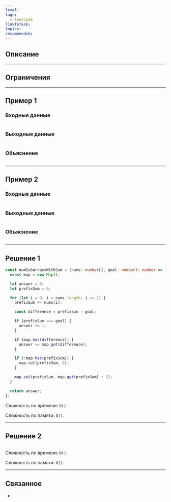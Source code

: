 ```yaml
---
level: 
tags:
  - leetcode
linkToTask: 
topics: 
recommended:
---
```

## Описание

---
## Ограничения

---
## Пример 1

### Входные данные

```

```
### Выходные данные

```

```
### Объяснение

```

```

---
## Пример 2

### Входные данные

```

```
### Выходные данные

```

```
### Объяснение

```

```

---
## Решение 1

```typescript
const numSubarraysWithSum = (nums: number[], goal: number): number => {
  const map = new Map();

  let answer = 0;
  let prefixSum = 0;

  for (let i = 0; i < nums.length; i += 1) {
    prefixSum += nums[i];

    const difference = prefixSum - goal;

    if (prefixSum === goal) {
      answer += 1;
    }

    if (map.has(difference)) {
      answer += map.get(difference);
    }

    if (!map.has(prefixSum)) {
      map.set(prefixSum, 0);
    }

    map.set(prefixSum, map.get(prefixSum) + 1);
  }

  return answer;
};
```

Сложность по времени: `O()`.

Сложность по памяти: `O()`.

---
## Решение 2

```typescript

```

Сложность по времени: `O()`.

Сложность по памяти: `O()`.

---
## Связанное

- 